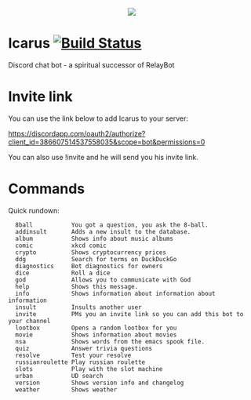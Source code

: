 <p align="center">
  <img align="center" src ="https://i.imgur.com/gsYCRay.jpg" />
</p>

# Icarus [![Build Status](https://travis-ci.org/nukeop/Icarus.svg?branch=master)](https://travis-ci.org/nukeop/Icarus)
Discord chat bot -  a spiritual successor of RelayBot

# Invite link
You can use the link below to add Icarus to your server:

https://discordapp.com/oauth2/authorize?client_id=386607514537558035&scope=bot&permissions=0

You can also use !invite and he will send you his invite link.

# Commands

Quick rundown:

```
  8ball           You got a question, you ask the 8-ball.
  addinsult       Adds a new insult to the database.
  album           Shows info about music albums
  comic           xkcd comic
  crypto          Shows cryptocurrency prices
  ddg             Search for terms on DuckDuckGo
  diagnostics     Bot diagnostics for owners
  dice            Roll a dice
  god             Allows you to communicate with God
  help            Shows this message.
  info            Shows information about information about information
  insult          Insults another user
  invite          PMs you an invite link so you can add this bot to your channel
  lootbox         Opens a random lootbox for you
  movie           Shows information about movies
  nsa             Shows words from the emacs spook file.
  quiz            Answer trivia questions
  resolve         Test your resolve
  russianroulette Play russian roulette
  slots           Play with the slot machine
  urban           UD search
  version         Shows version info and changelog
  weather         Shows weather
```
